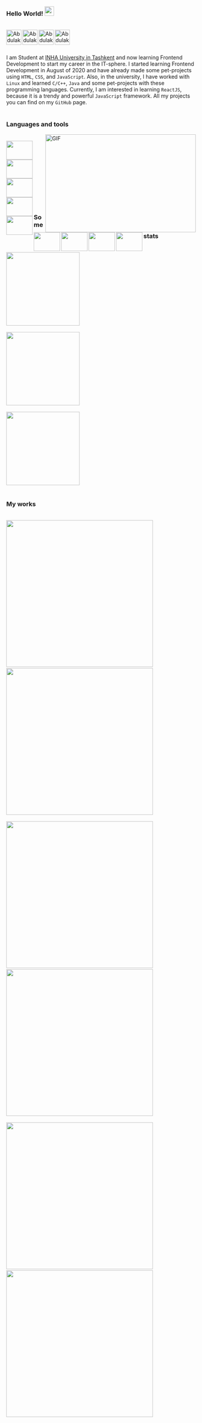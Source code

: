 ### Hello World! <img src="https://media.giphy.com/media/hvRJCLFzcasrR4ia7z/giphy.gif" width="25px">
<br />
<div>
  <a href="https://t.me/SpeedyM_282">
    <img align="left" alt="Abdulakhad's LinkedIN" width="40px" src="https://cdn-icons.flaticon.com/png/512/2504/premium/2504941.png?token=exp=1650836191~hmac=c63dc36bc0f7d06e0cff20b4b696b85c" />
  </a>
  <a href="https://discordapp.com/users/884000556694257674/">
    <img align="left" alt="Abdulakhad's Discord" width="40px" src="https://cdn-icons-png.flaticon.com/512/5968/5968756.png" />
  </a>
  <a href="https://www.linkedin.com/in/abdulakhad-rizakulov-181a50210">
    <img align="left" alt="Abdulakhad's LinkedIN" width="40px" src="https://cdn-icons.flaticon.com/png/512/2504/premium/2504923.png?token=exp=1650836043~hmac=f6710379c3e0e7c10365f7dac64bbb1c" />
  </a>
  <a href="https://www.instagram.com/a.rizakulov282/">
    <img align="left" alt="Abdulakhad's Instagram" width="40px" src="https://cdn-icons-png.flaticon.com/512/174/174855.png" />
  </a>
</div>
<br /><br />
<br />

I am Student at [INHA University in Tashkent](https://inha.uz/) and now learning Frontend Development to start my career in the IT-sphere. I started learning Frontend Development in August of 2020 and have already made some pet-projects using `HTML`, `CSS`, and `JavaScript`. Also, in the university, I have worked with `Linux` and learned `C/C++`, `Java` and some pet-projects with these programming languages. Currently, I am interested in learning `ReactJS`, because it is a trendy and powerful `JavaScript` framework. All my projects you can find on my `GitHub` page.
<br /><br />



<h3>Languages and tools</h3>
<img align="right" alt="GIF" src="https://github.com/abhisheknaiidu/abhisheknaiidu/blob/master/code.gif?raw=true" width="400" height="260" />
<br/>
<div>
    <img align="left" height=50 width=70 src="https://cdn.jsdelivr.net/gh/devicons/devicon/icons/javascript/javascript-original.svg"/> 
    <img align="left" height=50 width=70 src="https://cdn.jsdelivr.net/gh/devicons/devicon/icons/html5/html5-original.svg" /> 
    <img align="left" height=50 width=70 src="https://cdn.jsdelivr.net/gh/devicons/devicon/icons/css3/css3-original.svg" /> <br/><br/><br/>
    <img align="left" height=50 width=70 src="https://cdn.jsdelivr.net/gh/devicons/devicon/icons/react/react-original.svg" /> 
    <img align="left" height=50 width=70 src="https://cdn.jsdelivr.net/gh/devicons/devicon/icons/c/c-original.svg"/> 
    <img align="left" height=50 width=70 src="https://cdn.jsdelivr.net/gh/devicons/devicon/icons/cplusplus/cplusplus-original.svg"/> <br/><br/><br/>
    <img align="left" height=50 width=70 src="https://cdn.jsdelivr.net/gh/devicons/devicon/icons/java/java-original.svg"/> 
    <img align="left" height=50 width=70 src="https://cdn.jsdelivr.net/gh/devicons/devicon/icons/linux/linux-original.svg"/> 
    <img align="left" height=50 width=70 src="https://cdn.jsdelivr.net/gh/devicons/devicon/icons/figma/figma-original.svg"/> 
</div>
<br/><br/><br/><br/>

<h3>Some stats</h3>
<br/>
<div>
  <img height=195 src="https://github-readme-stats.vercel.app/api?username=speedym282&show_icons=true&theme=dark"/> <br/><br/>
  <img height=195 src="https://github-readme-stats.vercel.app/api/top-langs?username=speedym282&layout=compact&theme=dark"/> <br/><br/>
  <img height=195 src="https://github-readme-streak-stats.herokuapp.com/?user=speedym282&theme=dark"/>
</div>
<br/>

<h3>My works</h3>
<br/>
<div>
  <img width=390 src="https://github-readme-stats.vercel.app/api/pin/?username=speedym282&repo=rsschool-cv-stage0&theme=dark"/>&nbsp;&nbsp;&nbsp;&nbsp;&nbsp;
  <img width=390 src="https://github-readme-stats.vercel.app/api/pin/?username=speedym282&repo=react-calc-project&theme=dark"/> <br/><br/>
  <img width=390 src="https://github-readme-stats.vercel.app/api/pin/?username=speedym282&repo=slider-project&theme=dark"/>&nbsp;&nbsp;&nbsp;&nbsp;&nbsp;
  <img width=390 src="https://github-readme-stats.vercel.app/api/pin/?username=speedym282&repo=responsive-webpage1&theme=dark"/> <br/><br/>
  <img width=390 src="https://github-readme-stats.vercel.app/api/pin/?username=speedym282&repo=matoa-website&theme=dark"/>&nbsp;&nbsp;&nbsp;&nbsp;&nbsp;
  <img width=390 src="https://github-readme-stats.vercel.app/api/pin/?username=speedym282&repo=responsive-webpage2&theme=dark"/>
</div>


